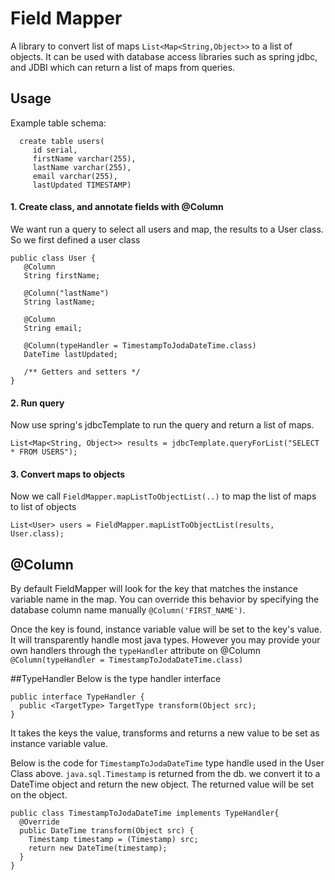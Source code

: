 # Field Mapper
A library to convert list of maps `List<Map<String,Object>>` to a list of objects. It can be used with database access libraries such as spring jdbc, and JDBI which can return a list of maps from queries.

## Usage

Example table schema:

      create table users(
         id serial, 
         firstName varchar(255), 
         lastName varchar(255), 
         email varchar(255), 
         lastUpdated TIMESTAMP)

#### 1. Create class, and annotate fields with @Column
We want run a query to select all users and map, the results to a User class. So we first defined a user class

    public class User {
       @Column
       String firstName;

       @Column("lastName")
       String lastName;

       @Column
       String email;
      
       @Column(typeHandler = TimestampToJodaDateTime.class)
       DateTime lastUpdated;
       
       /** Getters and setters */
    }

#### 2. Run query
Now use spring's jdbcTemplate to run the query and return a list of maps.
    
    List<Map<String, Object>> results = jdbcTemplate.queryForList("SELECT * FROM USERS");

#### 3. Convert maps to objects
Now we call `FieldMapper.mapListToObjectList(..)` to map the list of maps to list of objects

    List<User> users = FieldMapper.mapListToObjectList(results, User.class);


## @Column
By default FieldMapper will look for the key that matches the instance variable name in the map. You can override this behavior by specifying the database column name manually `@Column('FIRST_NAME')`.

Once the key is found, instance variable value will be set to the key's value. It will transparently handle most java types. However you may provide your own handlers through the `typeHandler` attribute on @Column `@Column(typeHandler = TimestampToJodaDateTime.class)`

##TypeHandler
Below is the type handler interface

    public interface TypeHandler {
      public <TargetType> TargetType transform(Object src);
    }

It takes the keys the value, transforms and returns a new value to be set as instance variable value.

Below is the code for `TimestampToJodaDateTime` type handle used in the User Class above. `java.sql.Timestamp` is returned from the db. we convert it to a DateTime object and return the new object. The returned value will be set on the object. 

    public class TimestampToJodaDateTime implements TypeHandler{
      @Override
      public DateTime transform(Object src) {
        Timestamp timestamp = (Timestamp) src;
        return new DateTime(timestamp);
      }
    }
